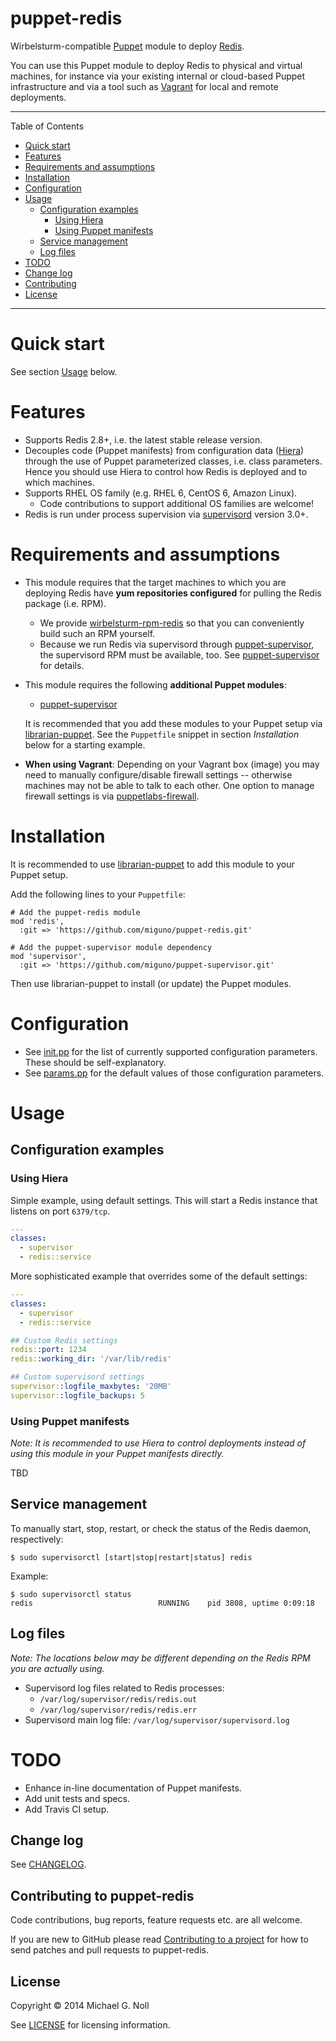 # puppet-redis

Wirbelsturm-compatible [Puppet](http://puppetlabs.com/) module to deploy [Redis](http://redis.io).

You can use this Puppet module to deploy Redis to physical and virtual machines, for instance via your existing
internal or cloud-based Puppet infrastructure and via a tool such as [Vagrant](http://www.vagrantup.com/) for local
and remote deployments.

---

Table of Contents

* <a href="#quickstart">Quick start</a>
* <a href="#features">Features</a>
* <a href="#requirements">Requirements and assumptions</a>
* <a href="#installation">Installation</a>
* <a href="#configuration">Configuration</a>
* <a href="#usage">Usage</a>
    * <a href="#configuration-examples">Configuration examples</a>
        * <a href="#hiera">Using Hiera</a>
        * <a href="#manifests">Using Puppet manifests</a>
    * <a href="#service-management">Service management</a>
    * <a href="#log-files">Log files</a>
* <a href="#todo">TODO</a>
* <a href="#changelog">Change log</a>
* <a href="#contributing">Contributing</a>
* <a href="#license">License</a>

---

<a name="quickstart"></a>

# Quick start

See section [Usage](#usage) below.


<a name="features"></a>

# Features

* Supports Redis 2.8+, i.e. the latest stable release version.
* Decouples code (Puppet manifests) from configuration data ([Hiera](http://docs.puppetlabs.com/hiera/1/)) through the
  use of Puppet parameterized classes, i.e. class parameters.  Hence you should use Hiera to control how Redis is
  deployed and to which machines.
* Supports RHEL OS family (e.g. RHEL 6, CentOS 6, Amazon Linux).
    * Code contributions to support additional OS families are welcome!
* Redis is run under process supervision via [supervisord](http://www.supervisord.org/) version 3.0+.


<a name="requirements"></a>

# Requirements and assumptions

* This module requires that the target machines to which you are deploying Redis have **yum repositories configured**
  for pulling the Redis package (i.e. RPM).
    * We provide [wirbelsturm-rpm-redis](https://github.com/miguno/wirbelsturm-rpm-redis) so that you can conveniently
      build such an RPM yourself.
    * Because we run Redis via supervisord through [puppet-supervisor](https://github.com/miguno/puppet-supervisor), the
      supervisord RPM must be available, too.  See [puppet-supervisor](https://github.com/miguno/puppet-supervisor)
      for details.
* This module requires the following **additional Puppet modules**:

    * [puppet-supervisor](https://github.com/miguno/puppet-supervisor)

  It is recommended that you add these modules to your Puppet setup via
  [librarian-puppet](https://github.com/rodjek/librarian-puppet).  See the `Puppetfile` snippet in section
  _Installation_ below for a starting example.
* **When using Vagrant**: Depending on your Vagrant box (image) you may need to manually configure/disable firewall
  settings -- otherwise machines may not be able to talk to each other.  One option to manage firewall settings is via
  [puppetlabs-firewall](https://github.com/puppetlabs/puppetlabs-firewall).


<a name="installation"></a>

# Installation

It is recommended to use [librarian-puppet](https://github.com/rodjek/librarian-puppet) to add this module to your
Puppet setup.

Add the following lines to your `Puppetfile`:

```
# Add the puppet-redis module
mod 'redis',
  :git => 'https://github.com/miguno/puppet-redis.git'

# Add the puppet-supervisor module dependency
mod 'supervisor',
  :git => 'https://github.com/miguno/puppet-supervisor.git'
```

Then use librarian-puppet to install (or update) the Puppet modules.


<a name="configuration"></a>

# Configuration

* See [init.pp](manifests/init.pp) for the list of currently supported configuration parameters.  These should be
  self-explanatory.
* See [params.pp](manifests/params.pp) for the default values of those configuration parameters.


<a name="usage"></a>

# Usage


<a name="configuration-examples"></a>

## Configuration examples


<a name="hiera"></a>

### Using Hiera

Simple example, using default settings.  This will start a Redis instance that listens on port `6379/tcp`.

```yaml
---
classes:
  - supervisor
  - redis::service
```

More sophisticated example that overrides some of the default settings:


```yaml
---
classes:
  - supervisor
  - redis::service

## Custom Redis settings
redis::port: 1234
redis::working_dir: '/var/lib/redis'

## Custom supervisord settings
supervisor::logfile_maxbytes: '20MB'
supervisor::logfile_backups: 5
```


<a name="manifests"></a>

### Using Puppet manifests

_Note: It is recommended to use Hiera to control deployments instead of using this module in your Puppet manifests_
_directly._

TBD


<a name="service-management"></a>

## Service management

To manually start, stop, restart, or check the status of the Redis daemon, respectively:

    $ sudo supervisorctl [start|stop|restart|status] redis

Example:

    $ sudo supervisorctl status
    redis                            RUNNING    pid 3808, uptime 0:09:18

<a name="log-files"></a>

## Log files

_Note: The locations below may be different depending on the Redis RPM you are actually using._

* Supervisord log files related to Redis processes:
    * `/var/log/supervisor/redis/redis.out`
    * `/var/log/supervisor/redis/redis.err`
* Supervisord main log file: `/var/log/supervisor/supervisord.log`


<a name="todo"></a>

# TODO

* Enhance in-line documentation of Puppet manifests.
* Add unit tests and specs.
* Add Travis CI setup.


<a name="changelog"></a>

## Change log

See [CHANGELOG](CHANGELOG.md).


<a name="contributing"></a>

## Contributing to puppet-redis

Code contributions, bug reports, feature requests etc. are all welcome.

If you are new to GitHub please read [Contributing to a project](https://help.github.com/articles/fork-a-repo) for how
to send patches and pull requests to puppet-redis.


<a name="license"></a>

## License

Copyright © 2014 Michael G. Noll

See [LICENSE](LICENSE) for licensing information.
